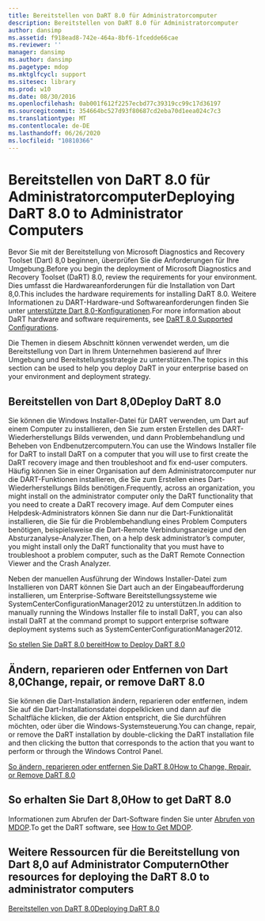 ```yaml
---
title: Bereitstellen von DaRT 8.0 für Administratorcomputer
description: Bereitstellen von DaRT 8.0 für Administratorcomputer
author: dansimp
ms.assetid: f918ead8-742e-464a-8bf6-1fcedde66cae
ms.reviewer: ''
manager: dansimp
ms.author: dansimp
ms.pagetype: mdop
ms.mktglfcycl: support
ms.sitesec: library
ms.prod: w10
ms.date: 08/30/2016
ms.openlocfilehash: 0ab001f612f2257ecbd77c39319cc99c17d36197
ms.sourcegitcommit: 354664bc527d93f80687cd2eba70d1eea024c7c3
ms.translationtype: MT
ms.contentlocale: de-DE
ms.lasthandoff: 06/26/2020
ms.locfileid: "10810366"
---
```

# <span data-ttu-id="c0482-103">Bereitstellen von DaRT 8.0 für Administratorcomputer</span><span class="sxs-lookup"><span data-stu-id="c0482-103">Deploying DaRT 8.0 to Administrator Computers</span></span>


<span data-ttu-id="c0482-104">Bevor Sie mit der Bereitstellung von Microsoft Diagnostics and Recovery Toolset (Dart) 8,0 beginnen, überprüfen Sie die Anforderungen für Ihre Umgebung.</span><span class="sxs-lookup"><span data-stu-id="c0482-104">Before you begin the deployment of Microsoft Diagnostics and Recovery Toolset (DaRT) 8.0, review the requirements for your environment.</span></span> <span data-ttu-id="c0482-105">Dies umfasst die Hardwareanforderungen für die Installation von Dart 8,0.</span><span class="sxs-lookup"><span data-stu-id="c0482-105">This includes the hardware requirements for installing DaRT 8.0.</span></span> <span data-ttu-id="c0482-106">Weitere Informationen zu DART-Hardware-und Softwareanforderungen finden Sie unter [unterstützte Dart 8,0-Konfigurationen](dart-80-supported-configurations-dart-8.md).</span><span class="sxs-lookup"><span data-stu-id="c0482-106">For more information about DaRT hardware and software requirements, see [DaRT 8.0 Supported Configurations](dart-80-supported-configurations-dart-8.md).</span></span>

<span data-ttu-id="c0482-107">Die Themen in diesem Abschnitt können verwendet werden, um die Bereitstellung von Dart in Ihrem Unternehmen basierend auf Ihrer Umgebung und Bereitstellungsstrategie zu unterstützen.</span><span class="sxs-lookup"><span data-stu-id="c0482-107">The topics in this section can be used to help you deploy DaRT in your enterprise based on your environment and deployment strategy.</span></span>

## <span data-ttu-id="c0482-108">Bereitstellen von Dart 8,0</span><span class="sxs-lookup"><span data-stu-id="c0482-108">Deploy DaRT 8.0</span></span>


<span data-ttu-id="c0482-109">Sie können die Windows Installer-Datei für DART verwenden, um Dart auf einem Computer zu installieren, den Sie zum ersten Erstellen des DART-Wiederherstellungs Bilds verwenden, und dann Problembehandlung und Beheben von Endbenutzercomputern.</span><span class="sxs-lookup"><span data-stu-id="c0482-109">You can use the Windows Installer file for DaRT to install DaRT on a computer that you will use to first create the DaRT recovery image and then troubleshoot and fix end-user computers.</span></span> <span data-ttu-id="c0482-110">Häufig können Sie in einer Organisation auf dem Administratorcomputer nur die DART-Funktionen installieren, die Sie zum Erstellen eines Dart-Wiederherstellungs Bilds benötigen.</span><span class="sxs-lookup"><span data-stu-id="c0482-110">Frequently, across an organization, you might install on the administrator computer only the DaRT functionality that you need to create a DaRT recovery image.</span></span> <span data-ttu-id="c0482-111">Auf dem Computer eines Helpdesk-Administrators können Sie dann nur die Dart-Funktionalität installieren, die Sie für die Problembehandlung eines Problem Computers benötigen, beispielsweise die Dart-Remote Verbindungsanzeige und den Absturzanalyse-Analyzer.</span><span class="sxs-lookup"><span data-stu-id="c0482-111">Then, on a help desk administrator’s computer, you might install only the DaRT functionality that you must have to troubleshoot a problem computer, such as the DaRT Remote Connection Viewer and the Crash Analyzer.</span></span>

<span data-ttu-id="c0482-112">Neben der manuellen Ausführung der Windows Installer-Datei zum Installieren von DART können Sie Dart auch an der Eingabeaufforderung installieren, um Enterprise-Software Bereitstellungssysteme wie SystemCenterConfigurationManager2012 zu unterstützen.</span><span class="sxs-lookup"><span data-stu-id="c0482-112">In addition to manually running the Windows Installer file to install DaRT, you can also install DaRT at the command prompt to support enterprise software deployment systems such as SystemCenterConfigurationManager2012.</span></span>

[<span data-ttu-id="c0482-113">So stellen Sie DaRT 8.0 bereit</span><span class="sxs-lookup"><span data-stu-id="c0482-113">How to Deploy DaRT 8.0</span></span>](how-to-deploy-dart-80-dart-8.md)

## <span data-ttu-id="c0482-114">Ändern, reparieren oder Entfernen von Dart 8,0</span><span class="sxs-lookup"><span data-stu-id="c0482-114">Change, repair, or remove DaRT 8.0</span></span>


<span data-ttu-id="c0482-115">Sie können die Dart-Installation ändern, reparieren oder entfernen, indem Sie auf die Dart-Installationsdatei doppelklicken und dann auf die Schaltfläche klicken, die der Aktion entspricht, die Sie durchführen möchten, oder über die Windows-Systemsteuerung.</span><span class="sxs-lookup"><span data-stu-id="c0482-115">You can change, repair, or remove the DaRT installation by double-clicking the DaRT installation file and then clicking the button that corresponds to the action that you want to perform or through the Windows Control Panel.</span></span>

[<span data-ttu-id="c0482-116">So ändern, reparieren oder entfernen Sie DaRT 8.0</span><span class="sxs-lookup"><span data-stu-id="c0482-116">How to Change, Repair, or Remove DaRT 8.0</span></span>](how-to-change-repair-or-remove-dart-80-dart-8.md)

## <span data-ttu-id="c0482-117">So erhalten Sie Dart 8,0</span><span class="sxs-lookup"><span data-stu-id="c0482-117">How to get DaRT 8.0</span></span>


<span data-ttu-id="c0482-118">Informationen zum Abrufen der Dart-Software finden Sie unter [Abrufen von MDOP](https://go.microsoft.com/fwlink/?LinkId=322049).</span><span class="sxs-lookup"><span data-stu-id="c0482-118">To get the DaRT software, see [How to Get MDOP](https://go.microsoft.com/fwlink/?LinkId=322049).</span></span>

## <span data-ttu-id="c0482-119">Weitere Ressourcen für die Bereitstellung von Dart 8,0 auf Administrator Computern</span><span class="sxs-lookup"><span data-stu-id="c0482-119">Other resources for deploying the DaRT 8.0 to administrator computers</span></span>


[<span data-ttu-id="c0482-120">Bereitstellen von DaRT 8.0</span><span class="sxs-lookup"><span data-stu-id="c0482-120">Deploying DaRT 8.0</span></span>](deploying-dart-80-dart-8.md)

 

 





